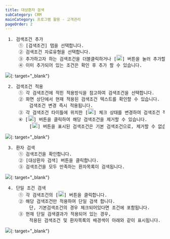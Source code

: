 ```yaml
---
title: 대상환자 검색
subCategory: CRM
mainCategory: 프로그램 활용 - 고객관리
pageOrder: 2
---
```


<pre>
 <t2><bold>1. 검색조건 추가</bold></t2>
     ① [검색조건] 탭을 선택합니다.
     ② 검색조건 자료유형을 선택합니다.
     ③ 추가하고자 하는 검색조건을 더블클릭하거나 [<img src="/images/{{page.url}}_btn_1.png"  width="18">] 버튼을 눌러 추가할 수 있습니다.
     ④ 이미 추가되어 있는 조건은 확인 후 추가 할 수 있습니다.
</pre>

[![](/images/{{page.url}}_1.png)](/images/{{page.url}}_1.png){: target="_blank"}

<pre>
 <t2><bold>2. 검색조건 적용</bold></t2>
     ① 각 검색조건에 적힌 적용방식을 참고하여 검색조건을 선택합니다.
     ② 화면 상단에서 현재 적용된 검색조건 텍스트를 확인할 수 있습니다.
         검색조건 변경 즉시 적용됩니다.
     ③ 각 검색조건 타이틀에 위치한 [<img src="/images/{{page.url}}_btn_2.png"  width="18">] 체크 상태를 변경하여 검색조건 적용 여부를 변경할 수 있습니다.
     ④ [<img src="/images/{{page.url}}_btn_3.png"  width="18">] 버튼을 클릭하여 해당 검색조건을 제거할 수 있습니다.
         [<img src="/images/{{page.url}}_btn_4.png"  width="18">] 버튼을 표시된 검색조건은 기본 검색조건으로, 제거할 수 없습니다.
</pre>

[![](/images/{{page.url}}_2.png)](/images/{{page.url}}_2.png){: target="_blank"}

<pre>
 <t2><bold>3. 환자 검색</bold></t2>
     ① 검색조건을 확인합니다. 
     ② [대상환자 검색] 버튼을 클릭합니다.
     ③ 검색조건을 모두 만족하는 환자목록이 검색됩니다.
</pre>

[![](/images/{{page.url}}_3.png)](/images/{{page.url}}_3.png){: target="_blank"}

<pre>
 <t2><bold>4. 단일 조건 검색</bold></t2>
     ① 각 검색조건의 [<img src="/images/{{page.url}}_btn_5.png"  width="18">] 버튼을 클릭합니다.
     ② 해당 검색조건만 적용하여 단일 검색 합니다.
         단, 기본검색조건의 경우 체크되어있다면 조건에 포함됩니다.
     ③ 현재 단일 검색결과가 적용되어 있는 경우,
         적용된 검색조건 및 환자목록의 배경색이 아래와 같이 표시됩니다.
</pre>

[![](/images/{{page.url}}_4.png)](/images/{{page.url}}_4.png){: target="_blank"}



